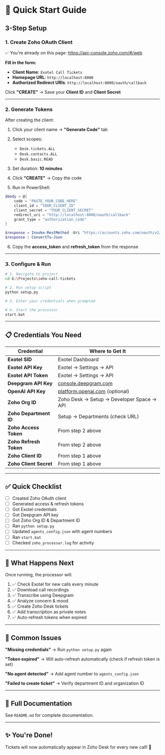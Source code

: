 # 🚀 Quick Start Guide

## 3-Step Setup

### **1. Create Zoho OAuth Client**

✅ You're already on this page: https://api-console.zoho.com/#/web

**Fill in the form:**
- **Client Name**: `Exotel Call Tickets`
- **Homepage URL**: `http://localhost:8000`
- **Authorized Redirect URIs**: `http://localhost:8000/oauth/callback`

Click **"CREATE"** → Save your **Client ID** and **Client Secret**

---

### **2. Generate Tokens**

After creating the client:

1. Click your client name → **"Generate Code"** tab
2. Select scopes:
   - `Desk.tickets.ALL`
   - `Desk.contacts.ALL`
   - `Desk.basic.READ`
3. Set duration: **10 minutes**
4. Click **"CREATE"** → Copy the code

5. Run in PowerShell:
```powershell
$body = @{
    code = "PASTE_YOUR_CODE_HERE"
    client_id = "YOUR_CLIENT_ID"
    client_secret = "YOUR_CLIENT_SECRET"
    redirect_uri = "http://localhost:8000/oauth/callback"
    grant_type = "authorization_code"
}

$response = Invoke-RestMethod -Uri "https://accounts.zoho.com/oauth/v2/token" -Method POST -Body $body
$response | ConvertTo-Json
```

6. Copy the **access_token** and **refresh_token** from the response

---

### **3. Configure & Run**

```bash
# 1. Navigate to project
cd G:\Projects\zoho-call-tickets

# 2. Run setup script
python setup.py

# 3. Enter your credentials when prompted

# 4. Start the processor
start.bat
```

---

## 📋 Credentials You Need

| Credential | Where to Get It |
|------------|-----------------|
| **Exotel SID** | Exotel Dashboard |
| **Exotel API Key** | Exotel → Settings → API |
| **Exotel API Token** | Exotel → Settings → API |
| **Deepgram API Key** | [console.deepgram.com](https://console.deepgram.com/) |
| **OpenAI API Key** | [platform.openai.com](https://platform.openai.com/) (optional) |
| **Zoho Org ID** | Zoho Desk → Setup → Developer Space → API |
| **Zoho Department ID** | Setup → Departments (check URL) |
| **Zoho Access Token** | From step 2 above |
| **Zoho Refresh Token** | From step 2 above |
| **Zoho Client ID** | From step 1 above |
| **Zoho Client Secret** | From step 1 above |

---

## ✅ Quick Checklist

- [ ] Created Zoho OAuth client
- [ ] Generated access & refresh tokens
- [ ] Got Exotel credentials
- [ ] Got Deepgram API key
- [ ] Got Zoho Org ID & Department ID
- [ ] Ran `python setup.py`
- [ ] Updated `agents_config.json` with agent numbers
- [ ] Ran `start.bat`
- [ ] Checked `zoho_processor.log` for activity

---

## 🎯 What Happens Next

Once running, the processor will:
1. ✅ Check Exotel for new calls every minute
2. ✅ Download call recordings
3. ✅ Transcribe using Deepgram
4. ✅ Analyze concern & mood
5. ✅ Create Zoho Desk tickets
6. ✅ Add transcription as private notes
7. ✅ Auto-refresh tokens when expired

---

## 🐛 Common Issues

**"Missing credentials"**
→ Run `python setup.py` again

**"Token expired"**
→ Will auto-refresh automatically (check if refresh token is set)

**"No agent detected"**
→ Add agent number to `agents_config.json`

**"Failed to create ticket"**
→ Verify department ID and organization ID

---

## 📖 Full Documentation

See `README.md` for complete documentation.

---

## ✨ You're Done!

Tickets will now automatically appear in Zoho Desk for every new call! 🎉

